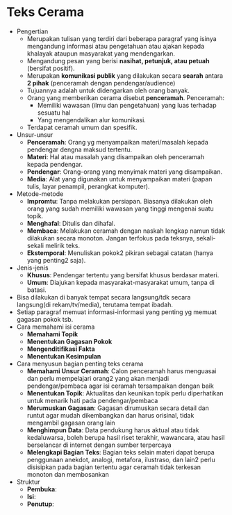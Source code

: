 # Teks Cerama

- Pengertian
    - Merupakan tulisan yang terdiri dari beberapa paragraf yang isinya mengandung informasi atau pengetahuan atau ajakan kepada khalayak ataupun masyarakat yang mendengarkan.
    - Mengandung pesan yang berisi **nasihat, petunjuk, atau petuah** (bersifat positif).
    - Merupakan **komunikasi publik** yang dilakukan secara **searah** antara **2 pihak** (penceramah dengan pendengar/audience)
    - Tujuannya adalah untuk didengarkan oleh orang banyak.
	- Orang yang memberikan cerama disebut **penceramah**. Penceramah:
        - Memiliki wawasan (ilmu dan pengetahuan) yang luas terhadap sesuatu hal
        - Yang mengendalikan alur komunikasi.
    - Terdapat ceramah umum dan spesifik.
- Unsur-unsur
	- **Penceramah**: Orang yg menyampaikan materi/masalah kepada pendengar dengna maksud tertentu.
	- **Materi**: Hal atau masalah yang disampaikan oleh penceramah kepada pendengar.
	- **Pendengar**: Orang-orang yang menyimak materi yang disampaikan.
	- **Media**: Alat yang digunakan untuk menyampaikan materi (papan tulis, layar penampil, perangkat komputer).
- Metode-metode
	- **Impromtu**: Tanpa melakukan persiapan. Biasanya dilakukan oleh orang yang sudah memiliki wawasan yang tinggi mengenai suatu topik.
	- **Menghafal**: Ditulis dan dihafal.
	- **Membaca**: Melakukan ceramah dengan naskah lengkap namun tidak dilakukan secara monoton. Jangan terfokus pada teksnya, sekali-sekali melirik teks.
	- **Ekstemporal**: Menuliskan pokok2 pikiran sebagai catatan (hanya yang penting2 saja).
- Jenis-jenis 
	- **Khusus**: Pendengar tertentu yang bersifat khusus berdasar materi.
	- **Umum**: Diajukan kepada masyarakat-masyarakat umum, tanpa di batasi.
- Bisa dilakukan di banyak tempat secara langsung/tdk secara langsung(di rekam/tv/media), terutama tempat ibadah.
- Setiap paragraf memuat informasi-informasi yang penting yg memuat gagasan pokok tsb.
- Cara memahami isi cerama
	- **Memahami Topik**
	- **Menentukan Gagasan Pokok**
	- **Mengenditifikasi Fakta**
	- **Menentukan Kesimpulan**
- Cara menyusun bagian penting teks cerama
    - **Memahami Unsur Ceramah**: Calon penceramah harus menguasai dan perlu mempelajari orang2 yang akan menjadi pendengar/pembaca agar isi ceramah tersampaikan dengan baik
    - **Menentukan Topik**: Aktualitas dan keunikan topik perlu diperhatikan untuk menarik hati pada pendengar/pembaca
    - **Merumuskan Gagasan**: Gagasan dirumuskan secara detail dan runtut agar mudah dikembangkan dan harus orisinal, tidak mengambil gagasan orang lain
    - **Menghimpun Data**: Data pendukung harus aktual atau tidak kedaluwarsa, boleh berupa hasil riset terakhir, wawancara, atau hasil berselancar di internet dengan sumber terpercaya
    - **Melengkapi Bagian Teks**: Bagian teks selain materi dapat berupa penggunaan anekdot, analogi, metafora, ilustraso, dan lain2 perlu disisipkan pada bagian tertentu agar ceramah tidak terkesan monoton dan membosankan
- Struktur
    - **Pembuka**:
    - **Isi**:
    - **Penutup**: